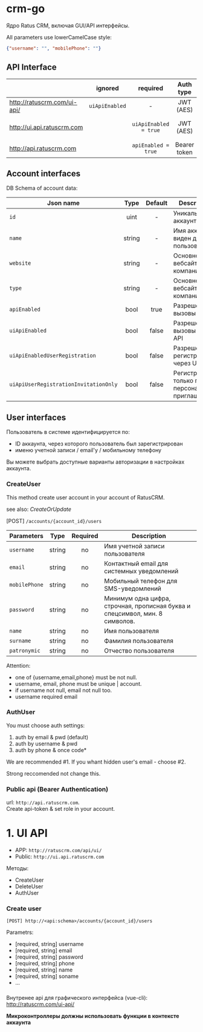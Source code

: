# crm-go
Ядро Ratus CRM, включая GUI/API интерфейсы. 

All parameters use lowerCamelCase style:
```json
{"username": "", "mobilePhone": ""}
```

## API Interface

|  | ignored | required | Auth type | description |
| --- | :---: |:---: | :---: | --- |
| http://ratuscrm.com/ui-api/ | `uiApiEnabled` | - | JWT (AES) | JSON UI-API for app.ratuscrm.com |
| http://ui.api.ratuscrm.com |  | `uiApiEnabled = true` | JWT (AES) | JSON UI-API for company websites |
| http://api.ratuscrm.com |  | `apiEnabled = true` | Bearer token |Standard Rest JSON API   |


## Account interfaces

DB Schema of account data:

| Json name | Type | Default |Description |
| --- | :---: |:---: | --- |
| `id`  | uint | - | Уникальный ID аккаунта |
| `name`  | string | - | Имя аккаунта, виден другим пользователям |
| `website`  | string | - | Основной вебсайт компании |
| `type`  | string | - | Основной вебсайт компании |
| `apiEnabled` | bool | true | Разрешены ли вызовы по API |
| `uiApiEnabled` | bool | false | Разрешены ли вызовы по UI-API |
| `uiApiEnabledUserRegistration` | bool | false | Разрешена регистрация через UI-API |
| `uiApiUserRegistrationInvitationOnly` | bool | false | Регистрация только по персональным приглашеним | 

## User interfaces

Пользователь в системе идентифицируется по:
 - ID аккаунта, через которого пользователь был зарегистрирован
 - именю учетной записи / email'у / мобильному телефону

Вы можете выбрать доступные варианты авторизации в настройках аккаунта.

### CreateUser

This method create user account in your account of RatusCRM. 

see also: *CreateOrUpdate*

[POST] `/accounts/{account_id}/users`

| Parameters  | Type | Required | Description |
| --- | :---: | :---: | --- |
| `username`  | string  | no | Имя учетной записи пользователя |
| `email`  | string  | no | Контактный email для системных уведомлений | 
| `mobilePhone`  | string  | no | Мобильный телефон для SMS-уведомлений |
| `password`  | string  | no | Минимум одна цифра, строчная, прописная буква и спецсимвол, мин. 8 символов. |
| `name`  | string  | no | Имя пользователя |
| `surname`  | string  | no | Фамилия пользователя |
| `patronymic`  | string  | no | Отчество пользователя |


Attention: 
- one of {username,email,phone} must be not null.
- username, email, phone must be unique | account.
- if username not null, email not null too.
- username required email

### AuthUser

You must choose auth settings: 
1. auth by email & pwd (default)
2. auth by username & pwd
3. auth by phone & once code*

We are recommended #1. If you whant hidden user's email - choose #2.

Strong reccomended not change this.

### Public api (Bearer Authentication)
url: `http://api.ratuscrm.com`.<br>
Create api-token & set role in your account.

# 1. UI API

- APP: `http://ratuscrm.com/api/ui/`
- Public: `http://ui.api.ratuscrm.com`

Методы:
- CreateUser
- DeleteUser
- AuthUser

### Create user
`[POST] http://<api:schema>/accounts/{account_id}/users`

Parametrs:
- [required, string] username
- [required, string] email
- [required, string] password
- [required, string] phone
- [required, string] name
- [required, string] soname
- ...

### 

Внутренее api для графического интерфейса (vue-cli):
http://ratuscrm.com/ui-api/


**Микроконтроллеры должны использовать функции в контексте аккаунта**
